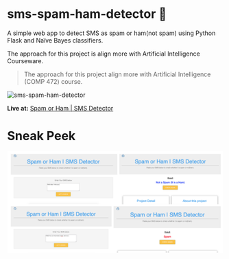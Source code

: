 # sms-spam-ham-detector 📱

A simple web app to detect SMS as spam or ham(not spam) using Python Flask and Naïve Bayes classifiers.



The approach for this  project  is align more with Artificial Intelligence Courseware.





> The approach for this project align more with Artificial Intelligence (COMP 472) course.


![sms-spam-ham-detector](https://user-images.githubusercontent.com/25213850/88257771-3f98b580-ccde-11ea-9e03-c1b5323ab387.gif)



**Live at:** [Spam or Ham | SMS Detector](https://sms-spam-ham-detector.herokuapp.com)



# Sneak Peek


![Web Screenshot](/images/webscreen.png)

